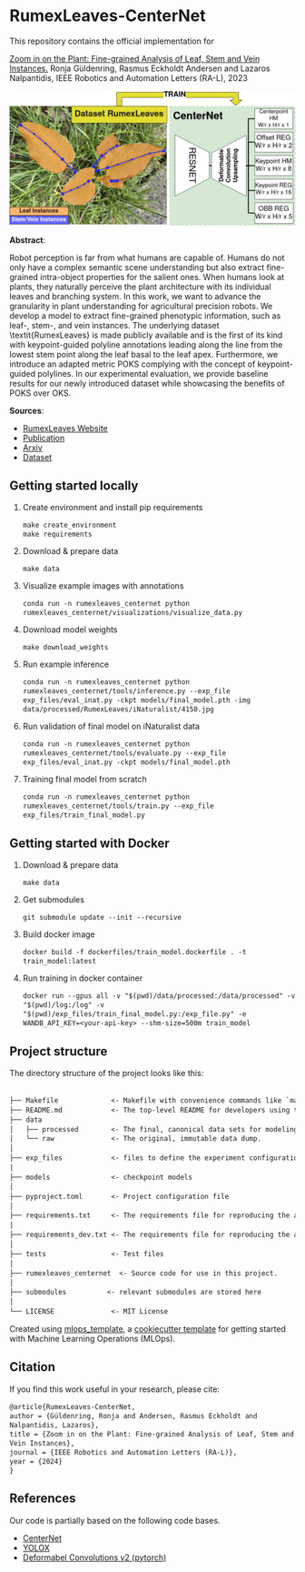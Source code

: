 # RumexLeaves-CenterNet
This repository contains the official implementation for

[Zoom in on the Plant: Fine-grained Analysis of Leaf, Stem and Vein Instances.](https://ieeexplore.ieee.org/document/10373101) Ronja Güldenring, Rasmus Eckholdt Andersen and Lazaros Nalpantidis, IEEE Robotics and Automation Letters (RA-L), 2023

<p float="left">
  <img src="figures/architecture.png" width="700" />
</p>

__Abstract__:

Robot perception is far from what humans are capable of. Humans do not only have a complex semantic scene understanding but also extract fine-grained intra-object properties for the salient ones. When humans look at plants, they naturally perceive the plant architecture with its individual leaves and branching system. In this work, we want to advance the granularity in plant understanding for agricultural precision robots. We develop a model to extract fine-grained phenotypic information, such as leaf-, stem-, and vein instances. The underlying dataset \textit{RumexLeaves} is made publicly available and is the first of its kind with keypoint-guided polyline annotations leading along the line from the lowest stem point along the leaf basal to the leaf apex. Furthermore, we introduce an adapted metric POKS complying with the concept of keypoint-guided polylines. In our experimental evaluation, we provide baseline results for our newly introduced dataset while showcasing the benefits of POKS over OKS.

__Sources__:
* [RumexLeaves Website](https://dtu-pas.github.io/RumexLeaves/)
* [Publication](https://ieeexplore.ieee.org/document/10373101)
* [Arxiv](https://arxiv.org/abs/2312.08805)
* [Dataset](https://data.dtu.dk/articles/dataset/_strong_RumexLeaves_Dataset_introduced_by_Paper_Fine-grained_Leaf_Analysis_for_Efficient_Weeding_Robots_strong_/23659524)

## Getting started locally
1. Create environment and install pip requirements
    ```
    make create_environment
    make requirements
    ```
2. Download & prepare data
    ```
    make data
    ```
3. Visualize example images with annotations
    ```
    conda run -n rumexleaves_centernet python rumexleaves_centernet/visualizations/visualize_data.py
    ```
4. Download model weights
    ```
    make download_weights
    ```
5. Run example inference
    ```
    conda run -n rumexleaves_centernet python rumexleaves_centernet/tools/inference.py --exp_file exp_files/eval_inat.py -ckpt models/final_model.pth -img data/processed/RumexLeaves/iNaturalist/4150.jpg
    ```
6. Run validation of final model on iNaturalist data
    ```
    conda run -n rumexleaves_centernet python rumexleaves_centernet/tools/evaluate.py --exp_file exp_files/eval_inat.py -ckpt models/final_model.pth
    ```
7. Training final model from scratch
    ```
    conda run -n rumexleaves_centernet python rumexleaves_centernet/tools/train.py --exp_file exp_files/train_final_model.py
    ```

## Getting started with Docker
1. Download & prepare data
    ```
    make data
    ```
2. Get submodules
    ```
    git submodule update --init --recursive
    ```
3. Build docker image
    ```
    docker build -f dockerfiles/train_model.dockerfile . -t train_model:latest
    ```
4. Run training in docker container
    ```
    docker run --gpus all -v "$(pwd)/data/processed:/data/processed" -v "$(pwd)/log:/log" -v "$(pwd)/exp_files/train_final_model.py:/exp_file.py" -e WANDB_API_KEY=<your-api-key> --shm-size=500m train_model
    ```


## Project structure

The directory structure of the project looks like this:

```txt

├── Makefile             <- Makefile with convenience commands like `make data`
├── README.md            <- The top-level README for developers using this project.
├── data
│   ├── processed        <- The final, canonical data sets for modeling.
│   └── raw              <- The original, immutable data dump.
│
├── exp_files            <- files to define the experiment configuration
|
├── models               <- checkpoint models
│
├── pyproject.toml       <- Project configuration file
│
├── requirements.txt     <- The requirements file for reproducing the analysis environment
|
├── requirements_dev.txt <- The requirements file for reproducing the analysis environment
│
├── tests                <- Test files
│
├── rumexleaves_centernet  <- Source code for use in this project.
│
├── submodules          <- relevant submodules are stored here
│
└── LICENSE              <- MIT License
```
Created using [mlops_template](https://github.com/SkafteNicki/mlops_template),
a [cookiecutter template](https://github.com/cookiecutter/cookiecutter) for getting
started with Machine Learning Operations (MLOps).

## Citation

If you find this work useful in your research, please cite:
```
@article{RumexLeaves-CenterNet,
author = {Güldenring, Ronja and Andersen, Rasmus Eckholdt and Nalpantidis, Lazaros},
title = {Zoom in on the Plant: Fine-grained Analysis of Leaf, Stem and Vein Instances},
journal = {IEEE Robotics and Automation Letters (RA-L)},
year = {2024}
}
```

## References
Our code is partially based on the following code bases.
* [CenterNet](https://github.com/xingyizhou/CenterNet)
* [YOLOX](https://raw.githubusercontent.com/Megvii-BaseDetection/YOLOX)
* [Deformabel Convolutions v2 (pytorch)](https://github.com/developer0hye/PyTorch-Deformable-Convolution-v2)
